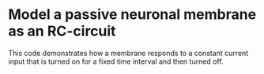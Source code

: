 # Model a passive neuronal membrane as an RC-circuit

This code demonstrates how a membrane responds to a constant current input that is turned on for a fixed time interval and then turned off.


